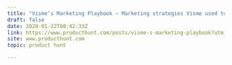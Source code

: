 ```yaml
---
title: "Visme’s Marketing Playbook — Marketing strategies Visme used to Bootstrap to 4M Users"
draft: false
date: 2020-01-22T08:42:33Z
link: https://www.producthunt.com/posts/visme-s-marketing-playbook?utm_medium=RSS&utm_source=hune
site: www.producthunt.com
topic: product hunt  

---
```

